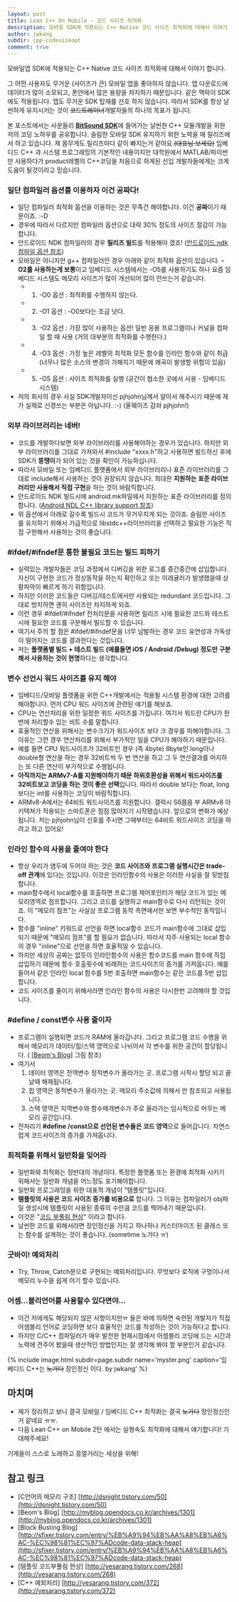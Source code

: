 ```yaml
---
layout: post
title: Lean C++ On Mobile - 코드 사이즈 최적화
description: 모바일 SDK에 적용되는 C++ Native 코드 사이즈 최적화에 대해서 이야기 합니다.
author: jwkang
subdir: cpp-codesizeopt
comment: true
---
```

모바일앱 SDK에 적용되는 C++ Native 코드 사이즈 최적화에 대해서 이야기 합니다.

그 어떤 사용자도 무거운 (사이즈가 큰) 모바일 앱을 좋아하지 않습니다. 
앱 다운로드에 데이터가 많이 소모되고, 폰안에서 많은 용량을 차지하기 때문입니다. 같은 맥락이 SDK에도 적용됩니다. 앱도 무거운 SDK 탑재를 선호 하지 않습니다.
따라서 SDK를 항상 날씬하게 유지시키는 것이 ~~코드트레이너~~개발자들의 하나의 목표가 됩니다. 

본 포스트에서는 사운들리  [**BitSound SDK**](http://bitsound.io/)에 들어가는 날씬한 C++ 모듈개발을 위한 저의 코딩 노하우를 공유합니다. 
슬림한 모바일 SDK 유지하기 위한 노력을 매 릴리즈에서 하고 있습니다.
제 몸무게도 릴리즈마다 같이 빠지는거 같아요.~~(대표님 보세요)~~ 
임베디드 C++ 과 시스템 프로그래밍의 기본적인 내용이지만 대학원에서 MATLAB/파이썬만 사용하다가
product레벨의 C++코딩을 처음으로 하게된 신입 개발자들에게는 크게 도움이 될것이라고 믿습니다.

### 일단 컴파일러 옵션를 이용하자 이건 공짜다!
- 일단 컴파일러 최적화 옵션을 이용하는 것은 무족건 해야합니다. 이건 **공짜**이기 때문이죠. :-D 
- 경우에 따라서 다르지만 컴파일러 옵션으로 대략 30% 정도의 사이즈 절감이 가능합니다. 
- 안드로이드 NDK 컴파일러의 경우 **릴리즈 빌드**를 적용해야 겠죠! ([안드로이드 ndk 컴파일 옵션 참조](https://developer.android.com/ndk/guides/ndk-build.html?hl=ko))
- 모바일은 아니지만 g++ 컴파일러인 경우 아래와 같이 최적화 옵션이 있습니다. **-O2를 사용하는게 보통**이고 임베디드 시스템에서는 -O5를 사용하기도 하나 요즘 임베디드 시스템도 메모리 사이즈가 많이 개선되어 많이 안쓰는거 같습니다.
   - 1) -O0 옵션 : 최적화를 수행하지 않는다.
   - 2) -O1 옵션 : -O0보다는 조금 낫다. 
   - 3) -O2 옵션 : 가장 많이 사용하는 옵션! 일반 응용 프로그램이나 커널을 컴파일 할 때 사용 (거의 대부분의 최적화를 수행한다.)
   - 4) -O3 옵션 : 가장 높은 레벨의 최적화 모든 함수를 인라인 함수와 같이 취급 (너무나 많은 소스의 변경이 가해지기 때문에 왜곡이 발생할 위험이 있음)        
   - 5) -O5 옵션 : 사이즈 최적화를 실행 (공간이 협소한 곳에서 사용 - 임베디드 시스템)
- 저의 회사의 경우 사실 SDK개발자이신 pjhjohn님께서 알아서 해주시기 때문에 제가 실제로 신경쓰는 부분은 아닙니다. :-) (올웨이즈 감솨 pjhjohn!)

### 외부 라이브러리는 네버!
- 코드를 개발하다보면 외부 라이브러리를 사용해야하는 경우가 있습니다. 하지만 외부 라이브러리를 그대로 가져와서 #include "xxxx.h"하고 사용하면  빌드하신 후에 SDK가 **뚱땡이**가 되어 있는 것을 확인이 가능하십니다. 
- 따라서 모바일 또는 임베디드 플랫폼에서 외부 라이브러리나 표준 라이브러리를 그대로 include해서 사용하는 것이 권장되지 않습니다. 최대한 **지원하는 표준 라이브러리만 사용해서 직접 구현**을 하는 것이 바람직합니다.
- 안드로이드 NDK 빌드시에 android.mk파일에서 지원하는 표준 라이브러리를 정의합니다. ([Android NDL C++ library support 참조](https://developer.android.com/ndk/guides/cpp-support.html))
- 위 옵션에서 아래로 갈수록 빌드시 코드가 무거우지게 되는 것이죠.  슬림한 사이즈를 유지하기 위해서 가급적으로 libstdc++라이브러리을 선택하고 필요한 기능은 직접 구현해서 사용하는 것이 좋습니다. 

### #ifdef/#ifndef문 통한 불필요 코드는 빌드 피하기
- 실력있는 개발자들은 코딩 과정에서 디버깅을 위한 로그를 중간중간에 삽입합니다. 자신이 구현한 코드가 정상동작을 하는지 확인하고 또는 이레귤러가 발생했을때 상황파악이 빠르게 하기 위함입니다.
- 하지만 이러한 코드들은 디버깅/테스트에서만 사용되는 redundant 코드입니다. 그대로 방치하면 괜히 사이즈만 차지하게 되죠.
- 이런 경우 #ifdef/#ifndef 전처리문을 사용하면 릴리즈 시에 필요한 코드와 테스트시에 필요한 코드를 구분해서 빌드할 수 있습니다.
- 여기서 주의 할 점은 #ifdef/#ifndef문을 너무 남발하는 경우 코드 유연성과 가독성이 떨어지는 코드를 결과한다는 것입니다.
- 저는 **플랫폼별 빌드 + 테스트 빌드 (예를들면 iOS / Android /Debug)  정도만 구분해서 사용하는 것이 현명**하다는 생각합니다.


### 변수 선언시 워드 사이즈를 유지 해야
- 임베디드/모바일 플랫폼을 위한 C++개발에서는 적용될 시스템 환경에 대한 고려를 해야합니다. 먼저 CPU 워드 사이즈에 관련된 얘기를 해보죠.
- CPU는 연산처리을 위한 일정한 워드 사이즈를 가집니다. 여기서 워드란 CPU가 한번에 처리할수 있는 비트 수를 말합니다. 
- 효율적인 연산을 위해서는 변수크기가 워드사이즈 보다 크 경우를 피해야합니다. 그 이유는 그런 경우 연산처리를 위해서 부가적인 일을 CPU가 해야하기 때문입니다.
- 예를 들면 CPU 워드사이즈가 32비트인 경우 (즉 4byte) 8byte인 long이나 double형 연산을 하는 경우 32비트씩 두 번 연산을 하고 그 두 연산결과를 머지하는 또 다른 연산이 부가적으로 수행됩니다.
- **아직까지는 ARMv7-A를 지원해야하기 때문 하위호환성을 위해서 워드사이즈를 32비트보고 코딩을 하는 것이 좋은 선택**입니다. 따라서 double 보다는 float, long보다는 int를 사용하는 코딩이 바람직합니다.
- ARMv8-A에서는 64비트 워드사이즈를 지원합니다. 갤럭시 S6쯤음 부 ARMv8 아키텍쳐가 적용되는 스마트폰은 점점 많아지기 시작됐습니다. 앞으로의 변화가 예상됩니다. 저는 pjhjohn님이 신호를 주시면 그때부터는 64비트 워드사이즈 코딩을 하려고 하고 있어요!


### 인라인 함수의 사용을 줄여야 한다
- 항상 우리가 염두에 두어야 하는 것은 **코드 사이즈와 프로그램 실행시간은 trade-off 관계**에 있다는 것입니다. 이것은 인라인함수의 사용은 이러한 사실을 잘 뒷받침합니다.
- main함수에서 local함수를 호출하면 프로그램 제어포인터가 해당 코드가 있는 메모리영역로 점프합니다. 그리고 코드를 실행하고 main함수로 다시 리턴되는 것이죠. 이 "메모리 점프"는 사실상 프로그램 동작 측면에서만 보면 부수적인 동작입니다.
- 함수를 "inline" 키워드로 선언을 하면 local함수 코드가 main함수에 그대로 삽입되기 때문에 "메모리 점프"를 할 필요가 없습니다. 따라서 자주 사용되는 local 함수의 경우 "inline"으로 선언을 하면 효율적일 수 있습니다.
- 하지만 세상의 공짜는 없듯이 인라인함수의 사용은 함수코드를 main 함수에 직접 삽입하기 때문에 함수 호출횟수에 비례하는 코드사이즈의 
증가를 가져옵니다. 예를 들어서 같은 인라인 local 함수를 5번 호출하면  main함수는 같은 코드를 5번 삽입합니다.
- 코드 사이즈를 줄이기 위해서라면 인라인 함수의 사용은 다시한번 고려해야 할 것입니다.

### #define / const변수 사용 줄이자
- 프로그램이 실행되면 코드가 RAM에 올라갑니다. 그리고 프로그램 코드 수행을 위해서 메모리가 데이터/힙/스택 영역으로 나뉘어서 각 변수를 위한 공간이 할당됩니다.
( [[Beom's Blog](http://myblog.opendocs.co.kr/archives/1301
)] 그림 참조) 
- 여기서 
  1) 데이터 영역은 전역변수 정적변수가 올라가는 곳. 프로그램 시작시 할당 되고 끝날때 해제됩니다. 
  2) 힙 영역은 동적변수가 올라가는 곳. 메모리 주소값에 의해서 만 참조되고 사용됩니다. 
  3) 스택 영역은 지역변수와 함수매개변수가 주로 올라가는 임시적으로 머무는 메모리 공간입니다.
- 전처리기 **#define /const으로 선언된 변수들은 코드 영역**으로 들어갑니다. 자연스럽게 코드사이즈의 증가를 가져옵니다.

### 최적화를 위해서 일반화을 잊어라
- 일반화와 최적화는 정반대의 개념이다. 특정한 플랫폼 또는 환경에 최적화 시키기 위해서는 일반화 개념을 어느정도 포기해야합니다.
- 일반화 프로그래밍을 위한 대표적 개념이 "템플릿"입니다. 
- **템플릿의 사용은 코드 사이즈 증가를 비용으로** 합니다. 그 이유는 컴파일러가 obj파일 생성시에 템플릿이 사용된 종류의 수만큼 코드를 찍어내기 때문입니다.
- 이것은 "[코드 부풀림 현상](http://yesarang.tistory.com/268)" 이라고 합니다.
- 날씬한 코드를 위해서라면 장인정신을 가지고 하나하나 커스터마이즈 된 클래스 또는 함수를 설계하는 것이 좋습니다. (sometime 노가다 ㅠ)

### 굿바이! 예외처리
- Try, Throw, Catch문으로 구현되는 예외처리입니다. 무엇보다 로직에 구멍이나서 메모리 누수을 쉽게 야기 할수 있습니다.

### 어셈...블리언어를 사용할수 있다면야...
- 이건 저에게도 해당되지 않은 사항이지만ㅠ 들은 바에 의하면 숙련된 개발자가 직접 어셈블리 언어로 코딩하면 보다 효율적인 코드를 작성하는 것이 가능하다고 합니다. 
- 하지만 C/C++ 컴파일러가 매우 발전한 현재시점에서 어셈블리 코딩에 드는 시간과 노력에 견주어 봤을때 생산적인 방법인지는 잘 생각해 봐야 할 부분인거 같습니다.

{% include image.html subdir=page.subdir name='myster.png' caption='임베디드 C++는 ~~노가다~~ 장인정신 이다. by jwkang' %}


## 마치며
- 제가 정리하고 보니 결국 모바일 / 임베디드 C++ 최적화는 결국 ~~노가다~~ 장인정신인거 같네요 ㅠㅠ.
- 다음 Lean C++ on Mobile 2탄 에서는 실행속도 최적화에 대해서 얘기합니다! 기대해주세요!

기계들이 스스로 노래하고 흥얼거리는 세상을 위해!

## 참고 링크 
- [C언어의 메모리 구조] [http://dsnight.tistory.com/50](http://dsnight.tistory.com/50)
- [Beom's Blog] [http://myblog.opendocs.co.kr/archives/1301](http://myblog.opendocs.co.kr/archives/1301)
- [Block Busting Blog] [http://sfixer.tistory.com/entry/%EB%A9%94%EB%AA%A8%EB%A6%AC-%EC%98%81%EC%97%ADcode-data-stack-heap](http://sfixer.tistory.com/entry/%EB%A9%94%EB%AA%A8%EB%A6%AC-%EC%98%81%EC%97%ADcode-data-stack-heap)
- [템플릿 코드부풀림 현상] [http://yesarang.tistory.com/268](http://yesarang.tistory.com/268)
- [C++ 예외처리] [http://yesarang.tistory.com/372](http://yesarang.tistory.com/372) 

